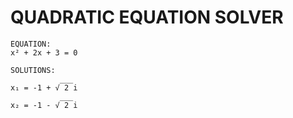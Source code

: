 # QUADRATIC EQUATION SOLVER

```
EQUATION:
x² + 2x + 3 = 0

SOLUTIONS:
           ___
x₁ = -1 + √ 2 i
           ___
x₂ = -1 - √ 2 i
```
